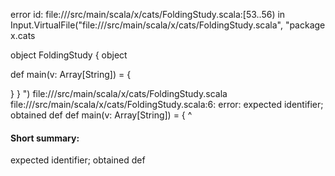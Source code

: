 error id: file://<WORKSPACE>/src/main/scala/x/cats/FoldingStudy.scala:[53..56) in Input.VirtualFile("file://<WORKSPACE>/src/main/scala/x/cats/FoldingStudy.scala", "package x.cats

object FoldingStudy {
  object 
  
  def main(v: Array[String]) = {

  }
}
")
file://<WORKSPACE>/src/main/scala/x/cats/FoldingStudy.scala
file://<WORKSPACE>/src/main/scala/x/cats/FoldingStudy.scala:6: error: expected identifier; obtained def
  def main(v: Array[String]) = {
  ^
#### Short summary: 

expected identifier; obtained def